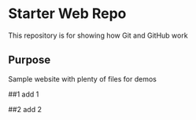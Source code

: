 # Starter Web Repo

This repository is for showing how Git and GitHub work

## Purpose

Sample website with plenty of files for demos

##1
add 1

##2
add 2